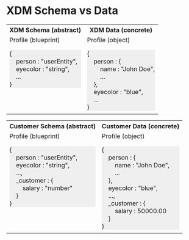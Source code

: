 # XDM Schema vs Data

<table>
  <tbody>
    <tr>
      <th align="center">XDM Schema (abstract)</th>
      <th align="center">XDM Data (concrete)</th>
    </tr>
    <tr>
      <td valign="top">
          Profile (blueprint)<br/>
          <p style="margin-bottom: 4px; background: #efefef">
              {<br/>
              &nbsp;&nbsp;&nbsp;&nbsp;person : "userEntity",<br/>
              &nbsp;&nbsp;&nbsp;&nbsp;eyecolor : "string",<br/>
              &nbsp;&nbsp;&nbsp;&nbsp;...<br/>
              }
          </p>
      </td>
      <td valign="top">
          Profile (object)<br/>
          <p style="margin-bottom: 4px; background: #efefef">
              {<br/>
              &nbsp;&nbsp;&nbsp;&nbsp;person : {<br/>
              &nbsp;&nbsp;&nbsp;&nbsp;&nbsp;&nbsp;&nbsp;&nbsp;name : "John Doe",<br/>
              &nbsp;&nbsp;&nbsp;&nbsp;&nbsp;&nbsp;&nbsp;&nbsp;...<br/>
              &nbsp;&nbsp;&nbsp;&nbsp;},<br/>
              &nbsp;&nbsp;&nbsp;&nbsp;eyecolor : "blue",<br/>
              &nbsp;&nbsp;&nbsp;&nbsp;...<br/>
              }
          </p>
      </td>
    </tr>
  </tbody>

  <table>
    <tbody>
      <tr>
        <th align="center">Customer Schema (abstract)</th>
        <th align="center">Customer Data (concrete)</th>
      </tr>
      <tr>
        <td valign="top">
            Profile (blueprint)<br/>
            <p style="margin-bottom: 4px; background: #efefef">
                {<br/>
                &nbsp;&nbsp;&nbsp;&nbsp;person : "userEntity",<br/>
                &nbsp;&nbsp;&nbsp;&nbsp;eyecolor : "string",<br/>
                &nbsp;&nbsp;&nbsp;&nbsp;...,<br/>
                &nbsp;&nbsp;&nbsp;&nbsp;_customer : {<br/>
                &nbsp;&nbsp;&nbsp;&nbsp;&nbsp;&nbsp;&nbsp;&nbsp;salary : "number"<br/>
                &nbsp;&nbsp;&nbsp;&nbsp;}<br/>
                }
            </p>
        </td>
        <td valign="top">
            Profile (object)<br/>
            <p style="margin-bottom: 4px; background: #efefef">
                {<br/>
                &nbsp;&nbsp;&nbsp;&nbsp;person : {<br/>
                &nbsp;&nbsp;&nbsp;&nbsp;&nbsp;&nbsp;&nbsp;&nbsp;name : "John Doe",<br/>
                &nbsp;&nbsp;&nbsp;&nbsp;&nbsp;&nbsp;&nbsp;&nbsp;...<br/>
                &nbsp;&nbsp;&nbsp;&nbsp;},<br/>
                &nbsp;&nbsp;&nbsp;&nbsp;eyecolor : "blue",<br/>
                &nbsp;&nbsp;&nbsp;&nbsp;...,<br/>
                &nbsp;&nbsp;&nbsp;&nbsp;_customer : {<br/>
                &nbsp;&nbsp;&nbsp;&nbsp;&nbsp;&nbsp;&nbsp;&nbsp;salary : 50000.00<br/>
                &nbsp;&nbsp;&nbsp;&nbsp;}<br/>
                }
            </p>
        </td>
      </tr>
    </tbody>
